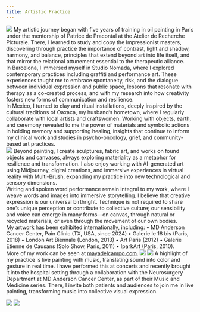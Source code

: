 ```yaml
---
title: Artistic Practice
---
```


![](../assets/art/eyetoeye.jpg)
My artistic journey began with five years of training in oil painting in Paris under the mentorship of Patrice de Pracontal at the Atelier de Recherche Picturale. There, I learned to study and copy the Impressionist masters, discovering through practice the importance of contrast, light and shadow, harmony, and balance, principles that extend beyond art into life itself, and that mirror the relational attunement essential to the therapeutic alliance.<br>
In Barcelona, I immersed myself in Studio Nomada, where I explored contemporary practices including graffiti and performance art. These experiences taught me to embrace spontaneity, risk, and the dialogue between individual expression and public space, lessons that resonate with therapy as a co-created process, and with my research into how creativity fosters new forms of communication and resilience.<br>
In Mexico, I turned to clay and ritual installations, deeply inspired by the cultural traditions of Oaxaca, my husband’s hometown, where I regularly collaborate with local artists and craftswomen. Working with objects, earth, and ceremony revealed to me the power of materials and symbolic actions in holding memory and supporting healing, insights that continue to inform my clinical work and studies in psycho-oncology, grief, and community-based art practices.<br>
![](../assets/art/paintingMural.jpg)
Beyond painting, I create sculptures, fabric art, and works on found objects and canvases, always exploring materiality as a metaphor for resilience and transformation. I also enjoy working with AI-generated art using Midjourney, digital creations, and immersive experiences in virtual reality with Multi-Brush, expanding my practice into new technological and sensory dimensions.<br>
Writing and spoken word performance remain integral to my work, where I weave words and images into immersive storytelling. I believe that creative expression is our universal birthright. Technique is not required to share one’s unique perception or contribute to collective culture; our sensibility and voice can emerge in many forms—on canvas, through natural or recycled materials, or even through the movement of our own bodies.<br>
My artwork has been exhibited internationally, including:
• MD Anderson Cancer Center, Pain Clinic (TX, USA, since 2024)
• Galerie le 18 bis (Paris, 2018)
• London Art Biennale (London, 2013)
• Art Paris (2012)
• Galerie Étienne de Causans (Solo Show, Paris, 2011)
• IparkArt (Paris, 2010).<br>
More of my work can be seen at [mayadelcampo.com](mayadelcampo.com).
![](../assets/art/alebrije.jpg)
![](../assets/art/multibrush.jpg)
A highlight of my practice is live painting with music, translating sound into color and gesture in real time. I have performed this at concerts and recently brought it into the hospital setting through a collaboration with the Neurosurgery Department at MD Anderson Cancer Center, as part of their Music and Medicine series. There, I invite both patients and audiences to join me in live painting, transforming music into collective visual expression.

![](../assets/art/music-in-medecine.jpg)
![](../assets/art/brain-on-music.jpg)
